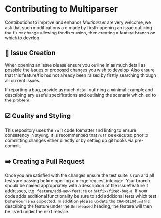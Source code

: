 # Contributing to Multiparser

Contributions to improve and enhance _Multiparser_ are very welcome, we ask that such modifications are made by firstly opening an issue outlining the fix or change allowing for discussion, then creating a feature branch on which to develop.

## :memo: Issue Creation

When opening an issue please ensure you outline in as much detail as possible the issues or proposed changes you wish to develop. Also ensure that this feature/fix has not already been raised by firstly searching through all current issues.

If reporting a bug, provide as much detail outlining a minimal example and describing any useful specifications and outlining the scenario which led to the problem.

## :ballot_box_with_check: Quality and Styling

This repository uses the `ruff` code formatter and linting to ensure consistency in styling. It is recommended that `ruff` be executed prior to committing changes either directly or by setting up git hooks via pre-commit.

## :arrow_right: Creating a Pull Request

Once you are satisfied with the changes ensure the test suite is run and all tests are passing before opening a merge request into `main`. Your branch should be named appropriately with a description of the issue/feature it addresses, e.g. `feature/add-new-feature` or `hotfix/fixed-bug-a`. If your code adds additional functionality be sure to add additional tests which test behaviour is as expected. In addition please update the `CHANGELOG.md` file describing the feature under the `Unreleased` heading, the feature will then be listed under the next release.
